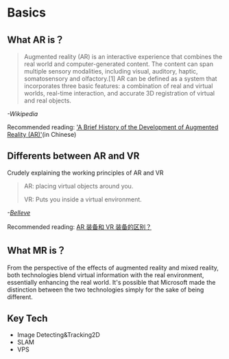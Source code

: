 # Basics

## What AR is？

> Augmented reality (AR) is an interactive experience that combines the real world and computer-generated content. The content can span multiple sensory modalities, including visual, auditory, haptic, somatosensory and olfactory.[1] AR can be defined as a system that incorporates three basic features: a combination of real and virtual worlds, real-time interaction, and accurate 3D registration of virtual and real objects.

*-Wikipedia*

Recommended reading: ['A Brief History of the Development of Augmented Reality (AR)'](https://zhuanlan.zhihu.com/p/21101728)(in Chinese)

## Differents between AR and VR

Crudely explaining the working principles of AR and VR

> AR: placing virtual objects around you.
>
> VR: Puts you inside a virtual environment.

*-[Belleve](https://www.zhihu.com/question/24128481/answer/92595129)*

Recommended reading: [AR 装备和 VR 装备的区别？](https://www.zhihu.com/question/24128481/answer/106155090)

## What MR is？

From the perspective of the effects of augmented reality and mixed reality, both technologies blend virtual information with the real environment, essentially enhancing the real world. It's possible that Microsoft made the distinction between the two technologies simply for the sake of being different.


## Key Tech

- Image Detecting&Tracking2D
- SLAM
- VPS